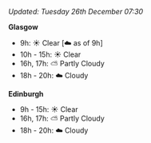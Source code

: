 *Updated: Tuesday 26th December 07:30*

**Glasgow**

* 9h: :sunny: Clear [:cloud: as of 9h]
* 10h - 15h: :sunny: Clear
* 16h, 17h: :partly_sunny: Partly Cloudy
* 18h - 20h: :cloud: Cloudy

**Edinburgh**

* 9h - 15h: :sunny: Clear
* 16h, 17h: :partly_sunny: Partly Cloudy
* 18h - 20h: :cloud: Cloudy
